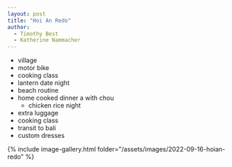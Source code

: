 ```yaml
---
layout: post
title: "Hoi An Redo"
author:
  - Timothy Best
  - Katherine Nammacher
---
```


- village
- motor bike
- cooking class
- lantern date night
- beach routine
- home cooked dinner a with chou
  - chicken rice night
- extra luggage
- cooking class
- transit to bali
- custom dresses

{% include image-gallery.html folder="/assets/images/2022-09-16-hoian-redo" %}
